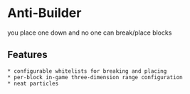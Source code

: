 # Anti-Builder
you place one down and no one can break/place blocks

## Features
    * configurable whitelists for breaking and placing
    * per-block in-game three-dimension range configuration
    * neat particles
